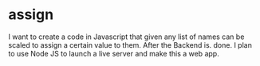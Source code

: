 # assign
I want to create a code in Javascript that given any list of names can be scaled to assign a certain value to them. After the Backend is. done. I plan to use Node JS to launch a live server and make this a web app.
